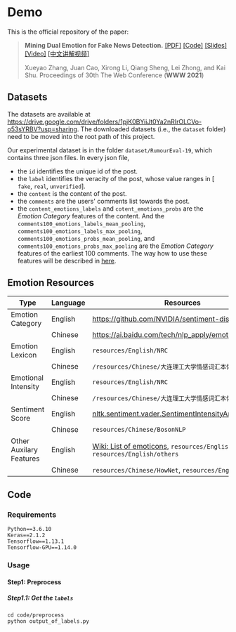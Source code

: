 # Demo

This is the official repository of the paper:

> **Mining Dual Emotion for Fake News Detection.** [[PDF]](https://www.zhangxueyao.com/assets/www2021-dual-emotion-paper.pdf) [[Code]](https://github.com/RMSnow/WWW2021) [[Slides]](https://www.zhangxueyao.com/assets/www2021-dual-emotion-slides.pdf) [[Video]](https://www.zhangxueyao.com/assets/www2021-dual-emotion-video.mp4) [[中文讲解视频]](https://www.bilibili.com/video/BV13o4y1m7c3)
>
> Xueyao Zhang, Juan Cao, Xirong Li, Qiang Sheng, Lei Zhong, and Kai Shu. Proceedings of 30th The Web Conference (**WWW 2021**)

## Datasets

The datasets are available at https://drive.google.com/drive/folders/1pjK0BYiiJt0Ya2nRIrOLCVo-o53sYRBV?usp=sharing. The downloaded datasets (i.e., the  `dataset` folder) need to be moved into the root path of this project.

Our experimental dataset is in the folder `dataset/RumourEval-19`, which contains three json files. In every json file,

- the `id` identifies the unique id of the post.
- the `label` identifies the veracity of the post, whose value ranges in [ `fake`,  `real`, `unverified`]. 
- the `content` is the content of the post.
- the `comments` are the users' comments list towards the post.
- the `content_emotions_labels` and `cotent_emotions_probs` are the *Emotion Category* features of the content. And the `comments100_emotions_labels_mean_pooling`, `comments100_emotions_labels_max_pooling`, `comments100_emotions_probs_mean_pooling`, and `comments100_emotions_probs_max_pooling` are the *Emotion Category* features of the earliest 100 comments. The way how to use these features will be described in [here](https://github.com/RMSnow/WWW2021#step12-get-the-emotion-features).

## Emotion Resources

| Type                    | Language | Resources                                                    |
| ----------------------- | -------- | ------------------------------------------------------------ |
| Emotion Category        | English  | https://github.com/NVIDIA/sentiment-discovery                |
|                         | Chinese  | https://ai.baidu.com/tech/nlp_apply/emotion_detection        |
| Emotion Lexicon         | English  | `resources/English/NRC`                                      |
|                         | Chinese  | `/resources/Chinese/大连理工大学情感词汇本体库`                |
| Emotional Intensity     | English  | `resources/English/NRC`                                      |
|                         | Chinese  | `/resources/Chinese/大连理工大学情感词汇本体库`                |
| Sentiment Score         | English  | [nltk.sentiment.vader.SentimentIntensityAnalyzer](https://www.nltk.org/api/nltk.sentiment.html#nltk.sentiment.vader.SentimentIntensityAnalyzer) |
|                         | Chinese  | `resources/Chinese/BosonNLP`                                 |
| Other Auxilary Features | English  | [Wiki: List of emoticons](https://en.wikipedia.org/wiki/List_of_emoticons), `resources/English/HowNet`, `resources/English/others` |
|                         | Chinese  | `resources/Chinese/HowNet`, `resources/English/others`       |

## Code

### Requirements

```
Python==3.6.10
Keras==2.1.2
Tensorflow==1.13.1
Tensorflow-GPU==1.14.0
```

### Usage

#### Step1: Preprocess

##### Step1.1: Get the `labels`

```
cd code/preprocess
python output_of_labels.py
```

